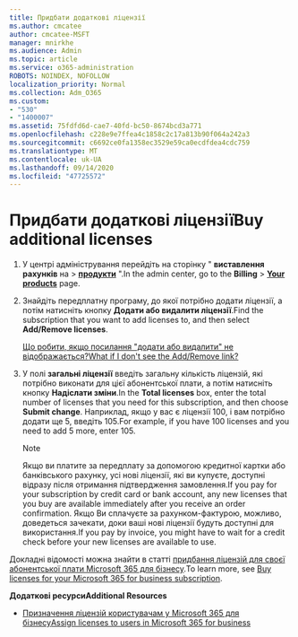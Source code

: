 ```yaml
---
title: Придбати додаткові ліцензії
ms.author: cmcatee
author: cmcatee-MSFT
manager: mnirkhe
ms.audience: Admin
ms.topic: article
ms.service: o365-administration
ROBOTS: NOINDEX, NOFOLLOW
localization_priority: Normal
ms.collection: Adm_O365
ms.custom:
- "530"
- "1400007"
ms.assetid: 75fdfd6d-cae7-40fd-bc50-8674bcd3a771
ms.openlocfilehash: c228e9e7ffea4c1858c2c17a813b90f064a242a3
ms.sourcegitcommit: c6692ce0fa1358ec3529e59ca0ecdfdea4cdc759
ms.translationtype: MT
ms.contentlocale: uk-UA
ms.lasthandoff: 09/14/2020
ms.locfileid: "47725572"
---
```

# <a name="buy-additional-licenses"></a><span data-ttu-id="eee17-102">Придбати додаткові ліцензії</span><span class="sxs-lookup"><span data-stu-id="eee17-102">Buy additional licenses</span></span>

1. <span data-ttu-id="eee17-103">У центрі адміністрування перейдіть на сторінку " **виставлення рахунків** на \> **[продукти](https://go.microsoft.com/fwlink/p/?linkid=842054)** ".</span><span class="sxs-lookup"><span data-stu-id="eee17-103">In the admin center, go to the **Billing** \> **[Your products](https://go.microsoft.com/fwlink/p/?linkid=842054)** page.</span></span>

2. <span data-ttu-id="eee17-104">Знайдіть передплатну програму, до якої потрібно додати ліцензії, а потім натисніть кнопку **Додати або видалити ліцензії**.</span><span class="sxs-lookup"><span data-stu-id="eee17-104">Find the subscription that you want to add licenses to, and then select **Add/Remove licenses**.</span></span>

    [<span data-ttu-id="eee17-105">Що робити, якщо посилання "додати або видалити" не відображається?</span><span class="sxs-lookup"><span data-stu-id="eee17-105">What if I don't see the Add/Remove link?</span></span>](https://docs.microsoft.com/microsoft-365/commerce/licenses/buy-licenses)

3. <span data-ttu-id="eee17-106">У полі **загальні ліцензії** введіть загальну кількість ліцензій, які потрібно виконати для цієї абонентської плати, а потім натисніть кнопку **Надіслати зміни**.</span><span class="sxs-lookup"><span data-stu-id="eee17-106">In the **Total licenses** box, enter the total number of licenses that you need for this subscription, and then choose **Submit change**.</span></span> <span data-ttu-id="eee17-107">Наприклад, якщо у вас є ліцензії 100, і вам потрібно додати ще 5, введіть 105.</span><span class="sxs-lookup"><span data-stu-id="eee17-107">For example, if you have 100 licenses and you need to add 5 more, enter 105.</span></span>

    > [!NOTE]
    > <span data-ttu-id="eee17-108">Якщо ви платите за передплату за допомогою кредитної картки або банківського рахунку, усі нові ліцензії, які ви купуєте, доступні відразу після отримання підтвердження замовлення.</span><span class="sxs-lookup"><span data-stu-id="eee17-108">If you pay for your subscription by credit card or bank account, any new licenses that you buy are available immediately after you receive an order confirmation.</span></span> <span data-ttu-id="eee17-109">Якщо Ви сплачуєте за рахунком-фактурою, можливо, доведеться зачекати, доки ваші нові ліцензії будуть доступні для використання.</span><span class="sxs-lookup"><span data-stu-id="eee17-109">If you pay by invoice, you might have to wait for a credit check before your new licenses are available to use.</span></span>

<span data-ttu-id="eee17-110">Докладні відомості можна знайти в статті [придбання ліцензій для своєї абонентської плати Microsoft 365 для бізнесу](https://docs.microsoft.com/microsoft-365/commerce/licenses/buy-licenses).</span><span class="sxs-lookup"><span data-stu-id="eee17-110">To learn more, see [Buy licenses for your Microsoft 365 for business subscription](https://docs.microsoft.com/microsoft-365/commerce/licenses/buy-licenses).</span></span>  

<span data-ttu-id="eee17-111">**Додаткові ресурси**</span><span class="sxs-lookup"><span data-stu-id="eee17-111">**Additional Resources**</span></span>

- [<span data-ttu-id="eee17-112">Призначення ліцензій користувачам у Microsoft 365 для бізнесу</span><span class="sxs-lookup"><span data-stu-id="eee17-112">Assign licenses to users in Microsoft 365 for business</span></span>](https://docs.microsoft.com/microsoft-365/admin/add-users/add-users)
